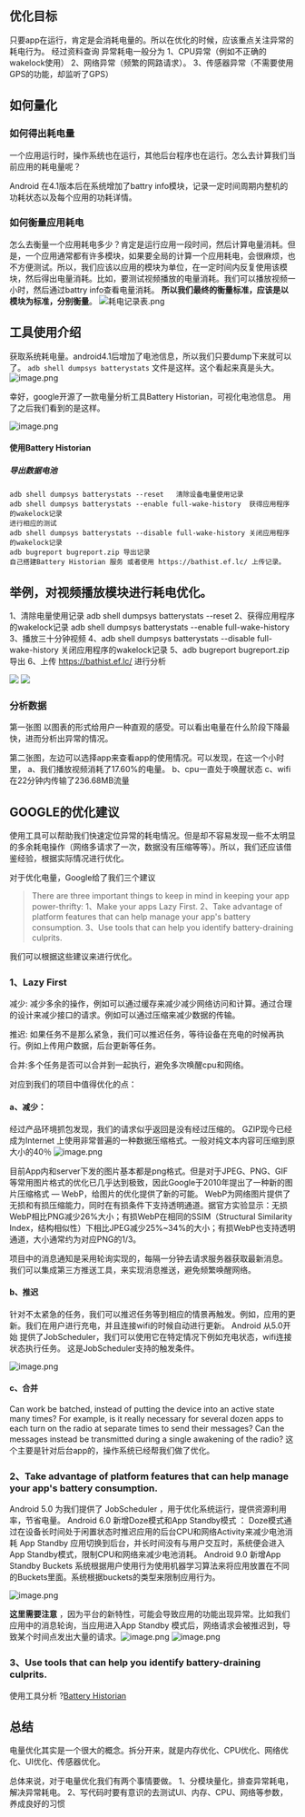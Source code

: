 ## 优化目标
只要app在运行，肯定是会消耗电量的。所以在优化的时候，应该重点关注异常的耗电行为。
经过资料查询
异常耗电一般分为
	1、CPU异常（例如不正确的wakelock使用）
	2、网络异常（频繁的网路请求）。
	3、传感器异常（不需要使用GPS的功能，却监听了GPS）


## 如何量化

### 如何得出耗电量
一个应用运行时，操作系统也在运行，其他后台程序也在运行。怎么去计算我们当前应用的耗电量呢？

 Android 在4.1版本后在系统增加了battry info模块，记录一定时间周期内整机的功耗状态以及每个应用的功耗详情。
### 如何衡量应用耗电
怎么去衡量一个应用耗电多少？肯定是运行应用一段时间，然后计算电量消耗。但是，一个应用通常都有许多模块，如果要全局的计算一个应用耗电，会很麻烦，也不方便测试。所以，我们应该以应用的模块为单位，在一定时间内反复使用该模块，然后得出电量消耗。比如，要测试视频播放的电量消耗。我们可以播放视频一小时，然后通过battry info查看电量消耗。  **所以我们最终的衡量标准，应该是以模块为标准，分别衡量**。
![耗电记录表.png](https://upload-images.jianshu.io/upload_images/9243886-eb3ddf6deee8ae50.png?imageMogr2/auto-orient/strip%7CimageView2/2/w/1240)

## 工具使用介绍
获取系统耗电量。android4.1后增加了电池信息，所以我们只要dump下来就可以了。
```adb shell dumpsys batterystats```
文件是这样。这个看起来真是头大。
![image.png](https://upload-images.jianshu.io/upload_images/9243886-929731d730826c46.png?imageMogr2/auto-orient/strip%7CimageView2/2/w/1240)

幸好，google开源了一款电量分析工具Battery Historian，可视化电池信息。 用了之后我们看到的是这样。

![image.png](https://github.com/ZhangHao555/ReadingNotes/blob/master/pics/%E7%94%B5%E9%87%8F%E6%B6%88%E8%80%97%E5%9B%BE.png)

#### 使用Battery Historian
##### 导出数据电池
```
adb shell dumpsys batterystats --reset   清除设备电量使用记录
adb shell dumpsys batterystats --enable full-wake-history  获得应用程序的wakelock记录
进行相应的测试
adb shell dumpsys batterystats --disable full-wake-history 关闭应用程序的wakelock记录
adb bugreport bugreport.zip 导出记录
自己搭建Battery Historian 服务 或者使用 https://bathist.ef.lc/ 上传记录。
```

## 举例，对视频播放模块进行耗电优化。
1、清除电量使用记录 adb shell dumpsys batterystats --reset
2、获得应用程序的wakelock记录 adb shell dumpsys batterystats --enable full-wake-history
3、播放三十分钟视频
4、adb shell dumpsys batterystats --disable full-wake-history  关闭应用程序的wakelock记录
5、adb bugreport bugreport.zip 导出
6、上传 https://bathist.ef.lc/ 进行分析

![](https://github.com/ZhangHao555/ReadingNotes/blob/master/pics/historian1.png)
![](https://github.com/ZhangHao555/ReadingNotes/blob/master/pics/historian2.png)
### 分析数据
第一张图 以图表的形式给用户一种直观的感受。可以看出电量在什么阶段下降最快，进而分析出异常的情况。

第二张图，左边可以选择app来查看app的使用情况。可以发现，在这一个小时里，
a、我们播放视频消耗了17.60%的电量。
b、cpu一直处于唤醒状态
c、wifi在22分钟内传输了236.68MB流量

## GOOGLE的优化建议
使用工具可以帮助我们快速定位异常的耗电情况。但是却不容易发现一些不太明显的多余耗电操作（网络多请求了一次，数据没有压缩等等）。所以，我们还应该借鉴经验，根据实际情况进行优化。

对于优化电量，Google给了我们三个建议

> There are three important things to keep in mind in keeping your app power-thrifty:
>1、Make your apps Lazy First.
2、Take advantage of platform features that can help manage your app's battery consumption.
3、Use tools that can help you identify battery-draining culprits.

我们可以根据这些建议来进行优化。
### 1、Lazy First
减少: 减少多余的操作，例如可以通过缓存来减少减少网络访问和计算。通过合理的设计来减少接口的请求。例如可以通过压缩来减少数据的传输。

推迟: 如果任务不是那么紧急，我们可以推迟任务，等待设备在充电的时候再执行。例如上传用户数据，后台更新等任务。

合并:多个任务是否可以合并到一起执行，避免多次唤醒cpu和网络。

对应到我们的项目中值得优化的点：
#### a、减少： 

经过产品环境抓包发现，我们的请求似乎返回是没有经过压缩的。 
GZIP现今已经成为Internet 上使用非常普遍的一种数据压缩格式。一般对纯文本内容可压缩到原大小的40％
![image.png](![](https://github.com/ZhangHao555/ReadingNotes/blob/master/pics/search_api.png))

目前App内和server下发的图片基本都是png格式。但是对于JPEG、PNG、GIF等常用图片格式的优化已几乎达到极致，因此Google于2010年提出了一种新的图片压缩格式 — WebP，给图片的优化提供了新的可能。
WebP为网络图片提供了无损和有损压缩能力，同时在有损条件下支持透明通道。据官方实验显示：无损WebP相比PNG减少26%大小；有损WebP在相同的SSIM（Structural Similarity Index，结构相似性）下相比JPEG减少25%~34%的大小；有损WebP也支持透明通道，大小通常约为对应PNG的1/3。

项目中的消息通知是采用轮询实现的，每隔一分钟去请求服务器获取最新消息。 我们可以集成第三方推送工具，来实现消息推送，避免频繁唤醒网络。

#### b、推迟
针对不太紧急的任务，我们可以推迟任务等到相应的情景再触发。例如，应用的更新。我们在用户进行充电，并且连接wifi的时候自动进行更新。 
Android 从5.0开始 提供了JobScheduler，我们可以使用它在特定情况下例如充电状态，wifi连接状态执行任务。
这是JobScheduler支持的触发条件。

![image.png](https://upload-images.jianshu.io/upload_images/9243886-637b9d946f8f7e07.png?imageMogr2/auto-orient/strip%7CimageView2/2/w/1240)



#### c、合并
Can work be batched, instead of putting the device into an active state many times? For example, is it really necessary for several dozen apps to each turn on the radio at separate times to send their messages? Can the messages instead be transmitted during a single awakening of the radio?
这个主要是针对后台app的，操作系统已经帮我们做了优化。

### 2、Take advantage of platform features that can help manage your app's battery consumption.
Android 5.0 为我们提供了 JobScheduler ，用于优化系统运行，提供资源利用率，节省电量。
Android 6.0 新增Doze模式和App Standby模式   ： 
Doze模式通过在设备长时间处于闲置状态时推迟应用的后台CPU和网络Activity来减少电池消耗
App Standby 应用切换到后台，并长时间没有与用户交互时，系统便会进入App Standby模式，限制CPU和网络来减少电池消耗。
Android 9.0 新增App Standby Buckets  系统根据用户使用行为使用机器学习算法来将应用放置在不同的Buckets里面。系统根据buckets的类型来限制应用行为。

![image.png](https://upload-images.jianshu.io/upload_images/9243886-4d762b27623a15c6.png?imageMogr2/auto-orient/strip%7CimageView2/2/w/1240)

**这里需要注意** ，因为平台的新特性，可能会导致应用的功能出现异常。比如我们应用中的消息轮询，当应用进入App Standby  模式后，网络请求会被推迟到，导致某个时间点发出大量的请求。![image.png](https://upload-images.jianshu.io/upload_images/9243886-d1494156f444aa81.png?imageMogr2/auto-orient/strip%7CimageView2/2/w/1240)
![image.png](https://upload-images.jianshu.io/upload_images/9243886-fc94f7e42049df67.png?imageMogr2/auto-orient/strip%7CimageView2/2/w/1240)




### 3、Use tools that can help you identify battery-draining culprits.
使用工具分析 ?[Battery Historian](https://github.com/google/battery-historian)

## 总结
电量优化其实是一个很大的概念。拆分开来，就是内存优化、CPU优化、网络优化、UI优化、传感器优化。

总体来说，对于电量优化我们有两个事情要做。
1、分模块量化，排查异常耗电，解决异常耗电。
2、写代码时要有意识的去测试UI、内存、CPU、网络等参数，养成良好的习惯






















